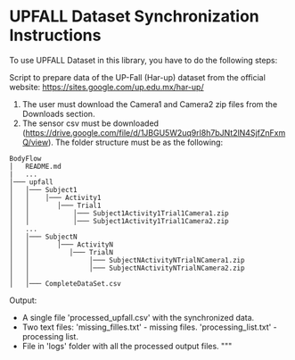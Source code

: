 # UPFALL Dataset Synchronization Instructions

To use UPFALL Dataset in this library, you have to do the following steps:

Script to prepare data of the UP-Fall (Har-up) dataset from the official website: https://sites.google.com/up.edu.mx/har-up/

1. The user must download the Camera1 and Camera2 zip files from the Downloads section.
2. The sensor csv must be downloaded (https://drive.google.com/file/d/1JBGU5W2uq9rl8h7bJNt2lN4SjfZnFxmQ/view). 
   The folder structure must be as the following:

```
BodyFlow
│   README.md
|   ...    
│─── upfall
│   │─── Subject1
│   │    │─── Activity1
│   │       │─── Trial1
│   │           │─── Subject1Activity1Trial1Camera1.zip
│   │           │─── Subject1Activity1Trial1Camera2.zip
│   ...
│   │─── SubjectN
│   │       │─── ActivityN
│   │          │─── TrialN
│   │               │─── SubjectNActivityNTrialNCamera1.zip
│   │               │─── SubjectNActivityNTrialNCamera2.zip
│   │
│   │─── CompleteDataSet.csv
```

Output:

* A single file 'processed_upfall.csv' with the synchronized data. 
* Two text files: 'missing_filles.txt' - missing files.
                  'processing_list.txt' - processing list. 
* File in 'logs' folder with all the processed output files.
"""